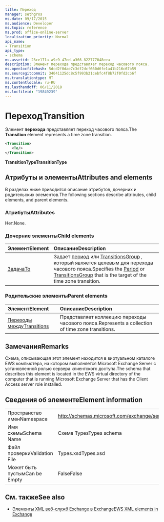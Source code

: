 ```yaml
---
title: Переход
manager: sethgros
ms.date: 09/17/2015
ms.audience: Developer
ms.topic: reference
ms.prod: office-online-server
localization_priority: Normal
api_name:
- Transition
api_type:
- schema
ms.assetid: 23ce171a-a9c9-47ed-a366-822777048eea
description: Элемент перехода представляет переход часового пояса.
ms.openlocfilehash: 5dcd2f0dae7c3df2dcf660d6fe1a41b216c67b59
ms.sourcegitcommit: 34041125dc8c5f993b21cebfc4f8b72f0fd2cb6f
ms.translationtype: MT
ms.contentlocale: ru-RU
ms.lasthandoff: 06/11/2018
ms.locfileid: "19840239"
---
```

# <a name="transition"></a><span data-ttu-id="de0a1-103">Переход</span><span class="sxs-lookup"><span data-stu-id="de0a1-103">Transition</span></span>

<span data-ttu-id="de0a1-104">Элемент **перехода** представляет переход часового пояса.</span><span class="sxs-lookup"><span data-stu-id="de0a1-104">The **Transition** element represents a time zone transition.</span></span> 
  
```xml
<Transition>
   <To/>
</Transition>
```

 <span data-ttu-id="de0a1-105">**TransitionType**</span><span class="sxs-lookup"><span data-stu-id="de0a1-105">**TransitionType**</span></span>
## <a name="attributes-and-elements"></a><span data-ttu-id="de0a1-106">Атрибуты и элементы</span><span class="sxs-lookup"><span data-stu-id="de0a1-106">Attributes and elements</span></span>

<span data-ttu-id="de0a1-107">В разделах ниже приводится описание атрибутов, дочерних и родительских элементов.</span><span class="sxs-lookup"><span data-stu-id="de0a1-107">The following sections describe attributes, child elements, and parent elements.</span></span>
  
### <a name="attributes"></a><span data-ttu-id="de0a1-108">Атрибуты</span><span class="sxs-lookup"><span data-stu-id="de0a1-108">Attributes</span></span>

<span data-ttu-id="de0a1-109">Нет.</span><span class="sxs-lookup"><span data-stu-id="de0a1-109">None.</span></span>
  
### <a name="child-elements"></a><span data-ttu-id="de0a1-110">Дочерние элементы</span><span class="sxs-lookup"><span data-stu-id="de0a1-110">Child elements</span></span>

|<span data-ttu-id="de0a1-111">**Элемент**</span><span class="sxs-lookup"><span data-stu-id="de0a1-111">**Element**</span></span>|<span data-ttu-id="de0a1-112">**Описание**</span><span class="sxs-lookup"><span data-stu-id="de0a1-112">**Description**</span></span>|
|:-----|:-----|
|[<span data-ttu-id="de0a1-113">Задача</span><span class="sxs-lookup"><span data-stu-id="de0a1-113">To</span></span>](to.md) <br/> |<span data-ttu-id="de0a1-114">Задает [период](period.md) или [TransitionsGroup](transitionsgroup.md) , который является целевым для перехода часового пояса.</span><span class="sxs-lookup"><span data-stu-id="de0a1-114">Specifies the [Period](period.md) or [TransitionsGroup](transitionsgroup.md) that is the target of the time zone transition.</span></span>  <br/> |
   
### <a name="parent-elements"></a><span data-ttu-id="de0a1-115">Родительские элементы</span><span class="sxs-lookup"><span data-stu-id="de0a1-115">Parent elements</span></span>

|<span data-ttu-id="de0a1-116">**Элемент**</span><span class="sxs-lookup"><span data-stu-id="de0a1-116">**Element**</span></span>|<span data-ttu-id="de0a1-117">**Описание**</span><span class="sxs-lookup"><span data-stu-id="de0a1-117">**Description**</span></span>|
|:-----|:-----|
|[<span data-ttu-id="de0a1-118">Переходы между</span><span class="sxs-lookup"><span data-stu-id="de0a1-118">Transitions</span></span>](transitions.md) <br/> |<span data-ttu-id="de0a1-119">Представляет коллекцию переходы часового пояса.</span><span class="sxs-lookup"><span data-stu-id="de0a1-119">Represents a collection of time zone transitions.</span></span>  <br/> |
   
## <a name="remarks"></a><span data-ttu-id="de0a1-120">Замечания</span><span class="sxs-lookup"><span data-stu-id="de0a1-120">Remarks</span></span>

<span data-ttu-id="de0a1-121">Схема, описывающая этот элемент находится в виртуальном каталоге EWS компьютера, на котором выполняется Microsoft Exchange Server с установленной ролью сервера клиентского доступа.</span><span class="sxs-lookup"><span data-stu-id="de0a1-121">The schema that describes this element is located in the EWS virtual directory of the computer that is running Microsoft Exchange Server that has the Client Access server role installed.</span></span>
  
## <a name="element-information"></a><span data-ttu-id="de0a1-122">Сведения об элементе</span><span class="sxs-lookup"><span data-stu-id="de0a1-122">Element information</span></span>

|||
|:-----|:-----|
|<span data-ttu-id="de0a1-123">Пространство имен</span><span class="sxs-lookup"><span data-stu-id="de0a1-123">Namespace</span></span>  <br/> |http://schemas.microsoft.com/exchange/services/2006/types  <br/> |
|<span data-ttu-id="de0a1-124">Имя схемы</span><span class="sxs-lookup"><span data-stu-id="de0a1-124">Schema Name</span></span>  <br/> |<span data-ttu-id="de0a1-125">Схема Types</span><span class="sxs-lookup"><span data-stu-id="de0a1-125">Types schema</span></span>  <br/> |
|<span data-ttu-id="de0a1-126">Файл проверки</span><span class="sxs-lookup"><span data-stu-id="de0a1-126">Validation File</span></span>  <br/> |<span data-ttu-id="de0a1-127">Types.xsd</span><span class="sxs-lookup"><span data-stu-id="de0a1-127">Types.xsd</span></span>  <br/> |
|<span data-ttu-id="de0a1-128">Может быть пустым</span><span class="sxs-lookup"><span data-stu-id="de0a1-128">Can be Empty</span></span>  <br/> |<span data-ttu-id="de0a1-129">False</span><span class="sxs-lookup"><span data-stu-id="de0a1-129">False</span></span>  <br/> |
   
## <a name="see-also"></a><span data-ttu-id="de0a1-130">См. также</span><span class="sxs-lookup"><span data-stu-id="de0a1-130">See also</span></span>



- [<span data-ttu-id="de0a1-131">Элементы XML веб-служб Exchange в Exchange</span><span class="sxs-lookup"><span data-stu-id="de0a1-131">EWS XML elements in Exchange</span></span>](ews-xml-elements-in-exchange.md)

